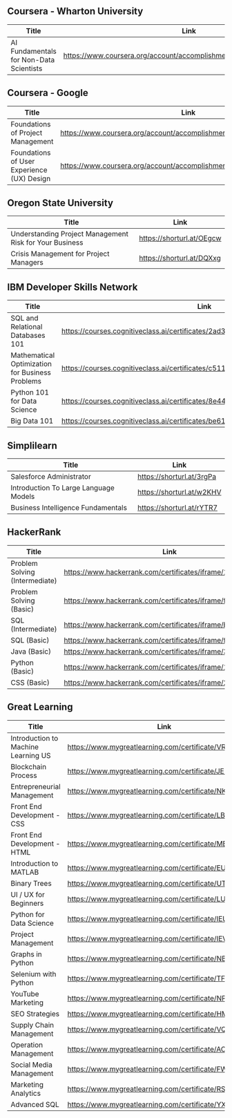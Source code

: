 ## Coursera - Wharton University

| Title     | Link      |
|----------------|----------------|
| AI Fundamentals for Non-Data Scientists  | https://www.coursera.org/account/accomplishments/verify/6QAQE7B4SBKU  |

## Coursera - Google
| Title     | Link      |
|----------------|----------------|
| Foundations of Project Management  | https://www.coursera.org/account/accomplishments/verify/DNYNSDMN95MT  |
| Foundations of User Experience (UX) Design  | https://www.coursera.org/account/accomplishments/verify/KE6XFDRZAP6Z  |

## Oregon State University

| Title     | Link      |
|----------------|----------------|
| Understanding Project Management Risk for Your Business  | https://shorturl.at/OEgcw  |
| Crisis Management for Project Managers  | https://shorturl.at/DQXxg  |

## IBM Developer Skills Network

| Title     | Link      |
|----------------|----------------|
| SQL and Relational Databases 101 | https://courses.cognitiveclass.ai/certificates/2ad3449802ed4cc5811c734ddd7a6ff5  |
| Mathematical Optimization for Business Problems  | https://courses.cognitiveclass.ai/certificates/c511b069f4c94ee7803d5cc78281f54d  |
| Python 101 for Data Science  | https://courses.cognitiveclass.ai/certificates/8e447ad1036b463bbb64bffeca624fdd  |
| Big Data 101 | https://courses.cognitiveclass.ai/certificates/be61aebd4104436e91ee3866be727909  |

## Simplilearn

| Title     | Link      |
|----------------|----------------|
| Salesforce Administrator  | https://shorturl.at/3rgPa  |
| Introduction To Large Language Models  | https://shorturl.at/w2KHV  |
| Business Intelligence Fundamentals  | https://shorturl.at/rYTR7  |


## HackerRank

| Title     | Link      |
|----------------|----------------|
| Problem Solving (Intermediate)  | https://www.hackerrank.com/certificates/iframe/1c1af07349a7  |
| Problem Solving (Basic)  | https://www.hackerrank.com/certificates/iframe/f3094768cf2e  |
| SQL (Intermediate)  | https://www.hackerrank.com/certificates/iframe/bbc9f02c4f68  |
| SQL (Basic)  | https://www.hackerrank.com/certificates/iframe/fd2ff9a4584f  |
| Java (Basic)  | https://www.hackerrank.com/certificates/iframe/38ec644db23c  |
| Python (Basic)  | https://www.hackerrank.com/certificates/iframe/18a560fd84b5  |
| CSS (Basic)  | https://www.hackerrank.com/certificates/iframe/2d0b3688e72f  |
<!--
## Athens Chamber of tradesmen

| Title     | Link      |
|----------------|----------------|
| «Ανάπτυξη Πωλήσεων Επιχειρήσεων Παροχής Υπηρεσιών»  | https://drive.google.com/file/d/1DFS0HA-3zt5J5swzr5IuFkylnWT1CucT/view?usp=sharing  |
| «Ανάπτυξη Πωλήσεων Καταστημάτων Λιανικής»  | https://drive.google.com/file/d/1DFS0HA-3zt5J5swzr5IuFkylnWT1CucT/view?usp=sharing  |
| «ΒΑΣΙΚΕΣ ΑΡΧΕΣ ΔΙΟΙΚΗΣΗΣ ΑΝΘΡΩΠΙΝΟΥ ΔΥΝΑΜΙΚΟΥ»  | https://drive.google.com/file/d/1DFS0HA-3zt5J5swzr5IuFkylnWT1CucT/view?usp=sharing  |
| «Η Τεχνική της Διαπραγμάτευσης»  | https://drive.google.com/file/d/1DFS0HA-3zt5J5swzr5IuFkylnWT1CucT/view?usp=sharing  |
-->
## Great Learning

| Title     | Link      |
|----------------|----------------|
| Introduction to Machine Learning US  | https://www.mygreatlearning.com/certificate/VRBVLIML  |
| Blockchain Process  | https://www.mygreatlearning.com/certificate/JEFEKFMM  |
| Entrepreneurial Management  | https://www.mygreatlearning.com/certificate/NKZXHFRS  |
| Front End Development - CSS  | https://www.mygreatlearning.com/certificate/LBFZBDGJ  |
| Front End Development - HTML  | https://www.mygreatlearning.com/certificate/MBABPYSB  |
| Introduction to MATLAB  | https://www.mygreatlearning.com/certificate/EUVBDIRL  |
| Binary Trees  | https://www.mygreatlearning.com/certificate/UTAEDDSQ  |
| UI / UX for Beginners  | https://www.mygreatlearning.com/certificate/LUHPNYQX  |
| Python for Data Science  | https://www.mygreatlearning.com/certificate/IEUHDIMG  |
| Project Management  | https://www.mygreatlearning.com/certificate/IEVZXMDM  |
| Graphs in Python  | https://www.mygreatlearning.com/certificate/NBVVJMDK  |
| Selenium with Python  | https://www.mygreatlearning.com/certificate/TFJTVPGC  |
| YouTube Marketing  | https://www.mygreatlearning.com/certificate/NPXWOEXO  |
| SEO Strategies  | https://www.mygreatlearning.com/certificate/HMWCKVWG  |
| Supply Chain Management  | https://www.mygreatlearning.com/certificate/VQHDSYUC  |
| Operation Management  | https://www.mygreatlearning.com/certificate/AOJUXWTN  |
| Social Media Management  | https://www.mygreatlearning.com/certificate/FWGLQVRX  |
| Marketing Analytics  | https://www.mygreatlearning.com/certificate/RSUNDNUY  |
| Advanced SQL  | https://www.mygreatlearning.com/certificate/YXZGILPR  |

